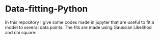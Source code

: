 # Data-fitting-Python

In this repository I give some codes made in jupyter that are useful to fit a model to several data points. The fits are made using Gaussian Likelihod and chi square.
